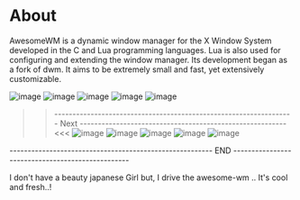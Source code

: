 # About

AwesomeWM is a dynamic window manager for the X Window System developed in the C and Lua programming languages. Lua is also used for configuring and extending the window manager. Its development began as a fork of dwm. It aims to be extremely small and fast, yet extensively customizable.

![image](https://user-images.githubusercontent.com/83835896/140631967-55c76260-9171-4285-af89-3c219598abf6.png)
![image](https://user-images.githubusercontent.com/83835896/140631977-9cf4f761-f303-41f2-8e26-3d6c61c49e6e.png)
![image](https://user-images.githubusercontent.com/83835896/140631984-37fe4faa-5172-4996-b627-12484ab30aeb.png)
![image](https://user-images.githubusercontent.com/83835896/140632001-9ce7fd97-8b34-4898-bfb7-f51f129cb6a9.png)
![image](https://user-images.githubusercontent.com/83835896/140632006-fbaf76b2-16c2-4e50-9be6-2ef8ac1c20b7.png)

>> ------------------------------------------------------------------ Next --------------------------------------------------------- <<<
![image](https://user-images.githubusercontent.com/83835896/140631406-c001cddc-009c-4e22-a51c-246403114f3e.png)
![image](https://user-images.githubusercontent.com/83835896/140631453-335767eb-f749-482d-a03e-25ab8af818d0.png)
![image](https://user-images.githubusercontent.com/83835896/140631535-21329833-5cc3-4025-be12-ab48cadcf5dc.png)
![image](https://user-images.githubusercontent.com/83835896/140631547-50d26a2c-6161-417d-9ed4-7f8107252961.png)
![image](https://user-images.githubusercontent.com/83835896/140631589-33ac05ea-b761-4c7e-b6f9-f820ac0ada66.png)

-------------------------------------------------------- END -------------------------------------------------

I don't have a beauty japanese Girl but, I drive the awesome-wm .. It's cool and fresh..!
